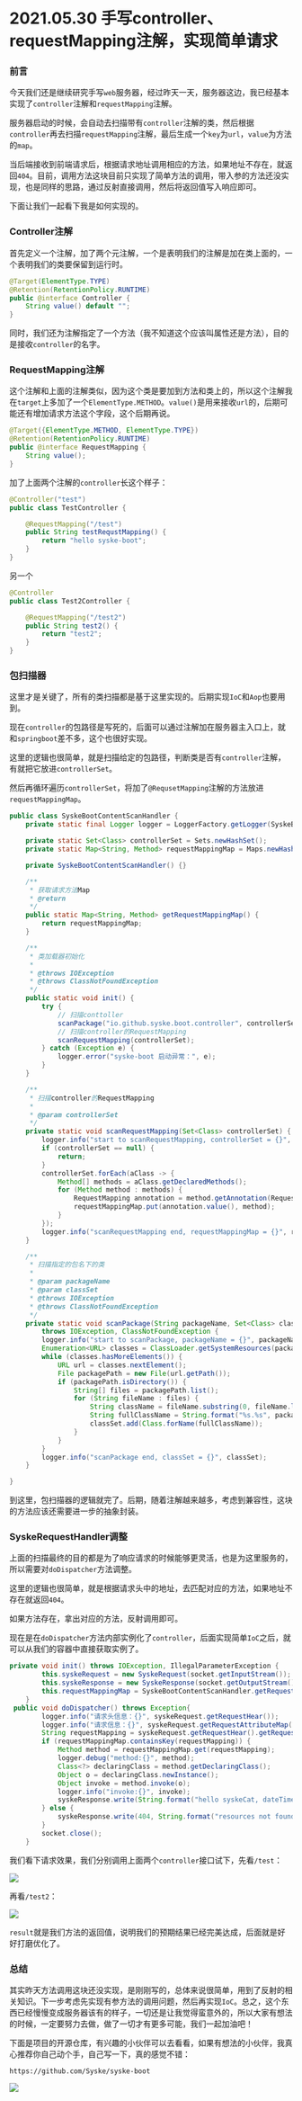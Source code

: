 # 2021.05.30 手写controller、requestMapping注解，实现简单请求

### 前言

今天我们还是继续研究手写`web`服务器，经过昨天一天，服务器这边，我已经基本实现了`controller`注解和`requestMapping`注解。

服务器启动的时候，会自动去扫描带有`controller`注解的类，然后根据`controller`再去扫描`requestMapping`注解，最后生成一个`key`为`url`，`value`为方法的`map`。

当后端接收到前端请求后，根据请求地址调用相应的方法，如果地址不存在，就返回`404`。目前，调用方法这块目前只实现了简单方法的调用，带入参的方法还没实现，也是同样的思路，通过反射直接调用，然后将返回值写入响应即可。

下面让我们一起看下我是如何实现的。

### Controller注解

首先定义一个注解，加了两个元注解，一个是表明我们的注解是加在类上面的，一个表明我们的类要保留到运行时。

```java
@Target(ElementType.TYPE)
@Retention(RetentionPolicy.RUNTIME)
public @interface Controller {
    String value() default "";
}
```

同时，我们还为注解指定了一个方法（我不知道这个应该叫属性还是方法），目的是接收`controller`的名字。

### RequestMapping注解

这个注解和上面的注解类似，因为这个类是要加到方法和类上的，所以这个注解我在`target`上多加了一个`ElementType.METHOD`。`value()`是用来接收`url`的，后期可能还有增加请求方法这个字段，这个后期再说。

```java
@Target({ElementType.METHOD, ElementType.TYPE})
@Retention(RetentionPolicy.RUNTIME)
public @interface RequestMapping {
    String value();
}
```

加了上面两个注解的`controller`长这个样子：

```java
@Controller("test")
public class TestController {

    @RequestMapping("/test")
    public String testRequstMapping() {
        return "hello syske-boot";
    }
}
```

另一个

```java
@Controller
public class Test2Controller {

    @RequestMapping("/test2")
    public String test2() {
        return "test2";
    }
}
```



### 包扫描器

这里才是关键了，所有的类扫描都是基于这里实现的。后期实现`IoC`和`Aop`也要用到。

现在`controller`的包路径是写死的，后面可以通过注解加在服务器主入口上，就和`springboot`差不多，这个也很好实现。

这里的逻辑也很简单，就是扫描给定的包路径，判断类是否有`controller`注解，有就把它放进`controllerSet`。

然后再循环遍历`controllerSet`，将加了`@RequsetMapping`注解的方法放进`requestMappingMap`。

```java
public class SyskeBootContentScanHandler {
    private static final Logger logger = LoggerFactory.getLogger(SyskeBootContentScanHandler.class);

    private static Set<Class> controllerSet = Sets.newHashSet();
    private static Map<String, Method> requestMappingMap = Maps.newHashMap();

    private SyskeBootContentScanHandler() {}

    /**
     * 获取请求方法Map
     * @return
     */
    public static Map<String, Method> getRequestMappingMap() {
        return requestMappingMap;
    }

    /**
     * 类加载器初始化
     * 
     * @throws IOException
     * @throws ClassNotFoundException
     */
    public static void init() {
        try {
            // 扫描conttoller
            scanPackage("io.github.syske.boot.controller", controllerSet);
            // 扫描controller的RequestMapping
            scanRequestMapping(controllerSet);
        } catch (Exception e) {
            logger.error("syske-boot 启动异常：", e);
        }
    }

    /**
     * 扫描controller的RequestMapping
     * 
     * @param controllerSet
     */
    private static void scanRequestMapping(Set<Class> controllerSet) {
        logger.info("start to scanRequestMapping, controllerSet = {}", controllerSet);
        if (controllerSet == null) {
            return;
        }
        controllerSet.forEach(aClass -> {
            Method[] methods = aClass.getDeclaredMethods();
            for (Method method : methods) {
                RequestMapping annotation = method.getAnnotation(RequestMapping.class);
                requestMappingMap.put(annotation.value(), method);
            }
        });
        logger.info("scanRequestMapping end, requestMappingMap = {}", requestMappingMap);
    }

    /**
     * 扫描指定的包名下的类
     * 
     * @param packageName
     * @param classSet
     * @throws IOException
     * @throws ClassNotFoundException
     */
    private static void scanPackage(String packageName, Set<Class> classSet)
        throws IOException, ClassNotFoundException {
        logger.info("start to scanPackage, packageName = {}", packageName);
        Enumeration<URL> classes = ClassLoader.getSystemResources(packageName.replace('.', '/'));
        while (classes.hasMoreElements()) {
            URL url = classes.nextElement();
            File packagePath = new File(url.getPath());
            if (packagePath.isDirectory()) {
                String[] files = packagePath.list();
                for (String fileName : files) {
                    String className = fileName.substring(0, fileName.lastIndexOf('.'));
                    String fullClassName = String.format("%s.%s", packageName, className);
                    classSet.add(Class.forName(fullClassName));
                }
            }
        }
        logger.info("scanPackage end, classSet = {}", classSet);
    }

}
```

到这里，包扫描器的逻辑就完了。后期，随着注解越来越多，考虑到兼容性，这块的方法应该还需要进一步的抽象封装。

### SyskeRequestHandler调整

上面的扫描最终的目的都是为了响应请求的时候能够更灵活，也是为这里服务的，所以需要对`doDispatcher`方法调整。

这里的逻辑也很简单，就是根据请求头中的地址，去匹配对应的方法，如果地址不存在就返回`404`。

如果方法存在，拿出对应的方法，反射调用即可。

现在是在`doDispatcher`方法内部实例化了`controller`，后面实现简单`IoC`之后，就可以从我们的容器中直接获取实例了。

```java
private void init() throws IOException, IllegalParameterException {
        this.syskeRequest = new SyskeRequest(socket.getInputStream());
        this.syskeResponse = new SyskeResponse(socket.getOutputStream());
        this.requestMappingMap = SyskeBootContentScanHandler.getRequestMappingMap();
    }
 public void doDispatcher() throws Exception{
        logger.info("请求头信息：{}", syskeRequest.getRequestHear());
        logger.info("请求信息：{}", syskeRequest.getRequestAttributeMap());
        String requestMapping = syskeRequest.getRequestHear().getRequestMapping();
        if (requestMappingMap.containsKey(requestMapping)) {
            Method method = requestMappingMap.get(requestMapping);
            logger.debug("method:{}", method);
            Class<?> declaringClass = method.getDeclaringClass();
            Object o = declaringClass.newInstance();
            Object invoke = method.invoke(o);
            logger.info("invoke:{}", invoke);
            syskeResponse.write(String.format("hello syskeCat, dateTime:%d\n result = %s", System.currentTimeMillis(), invoke));
        } else {
            syskeResponse.write(404, String.format("resources not found :%d", System.currentTimeMillis()));
        }
        socket.close();
    }
```

我们看下请求效果，我们分别调用上面两个`controller`接口试下，先看`/test`：

![](https://gitee.com/sysker/picBed/raw/master/images/20210531082259.png)

再看`/test2`：

![](https://gitee.com/sysker/picBed/raw/master/images/20210531082344.png)

`result`就是我们方法的返回值，说明我们的预期结果已经完美达成，后面就是好好打磨优化了。

### 总结

其实昨天方法调用这块还没实现，是刚刚写的，总体来说很简单，用到了反射的相关知识。下一步考虑先实现有参方法的调用问题，然后再实现`IoC`。总之，这个东西已经慢慢变成服务器该有的样子，一切还是让我觉得蛮意外的，所以大家有想法的时候，一定要努力去做，做了一切才有更多可能，我们一起加油吧！



下面是项目的开源仓库，有兴趣的小伙伴可以去看看，如果有想法的小伙伴，我真心推荐你自己动个手，自己写一下，真的感觉不错：

```
https://github.com/Syske/syske-boot
```

![](https://gitee.com/sysker/picBed/raw/master/images/20210530130936.png)